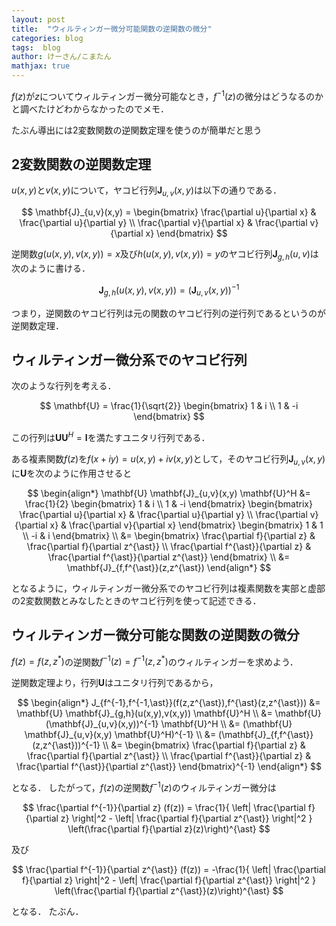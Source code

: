 ```yaml
---
layout: post
title:  "ウィルティンガー微分可能関数の逆関数の微分"
categories: blog
tags:  blog
author: けーさん/こまたん
mathjax: true
---
```


$f(z)$が$z$についてウィルティンガー微分可能なとき，$f^{-1}(z)$の微分はどうなるのかと調べたけどわからなかったのでメモ．

<!--more-->

たぶん導出には2変数関数の逆関数定理を使うのが簡単だと思う

## 2変数関数の逆関数定理

$u(x, y)$と$v(x, y)$について，ヤコビ行列$\mathbf{J}_{u,v}(x,y)$は以下の通りである．

$$
\mathbf{J}_{u,v}(x,y) = \begin{bmatrix}
\frac{\partial u}{\partial x} & \frac{\partial u}{\partial y} \\
\frac{\partial v}{\partial x} & \frac{\partial v}{\partial x}
\end{bmatrix}
$$

逆関数$g(u(x,y), v(x,y))=x$及び$h(u(x,y), v(x,y))=y$のヤコビ行列$\mathbf{J}_{g,h}(u,v)$は次のように書ける．

$$
\mathbf{J}_{g,h}(u(x,y),v(x,y)) = (\mathbf{J}_{u,v}(x,y))^{-1}
$$

つまり，逆関数のヤコビ行列は元の関数のヤコビ行列の逆行列であるというのが逆関数定理．

## ウィルティンガー微分系でのヤコビ行列

次のような行列を考える．

$$
\mathbf{U} = \frac{1}{\sqrt{2}} \begin{bmatrix}
1 & i \\
1 & -i
\end{bmatrix}
$$

この行列は$\mathbf{U}\mathbf{U}^H = \mathbf{I}$を満たすユニタリ行列である．

ある複素関数$f(z)$を$f(x+iy)=u(x,y)+iv(x,y)$として，そのヤコビ行列$\mathbf{J}_{u,v}(x,y)$に$\mathbf{U}$を次のように作用させると

$$
\begin{align*}
\mathbf{U} \mathbf{J}_{u,v}(x,y) \mathbf{U}^H &= 
\frac{1}{2} \begin{bmatrix}
1 & i \\
1 & -i
\end{bmatrix}
\begin{bmatrix}
\frac{\partial u}{\partial x} & \frac{\partial u}{\partial y} \\
\frac{\partial v}{\partial x} & \frac{\partial v}{\partial x}
\end{bmatrix}
\begin{bmatrix}
1 & 1 \\
-i & i
\end{bmatrix} \\
&= 
\begin{bmatrix}
\frac{\partial f}{\partial z} & \frac{\partial f}{\partial z^{\ast}} \\
\frac{\partial f^{\ast}}{\partial z} & \frac{\partial f^{\ast}}{\partial z^{\ast}}
\end{bmatrix} \\
&= \mathbf{J}_{f,f^{\ast}}(z,z^{\ast})
\end{align*}
$$

となるように，ウィルティンガー微分系でのヤコビ行列は複素関数を実部と虚部の2変数関数とみなしたときのヤコビ行列を使って記述できる．


## ウィルティンガー微分可能な関数の逆関数の微分

$f(z) = f(z,z^{\ast})$の逆関数$f^{-1}(z) = f^{-1}(z,z^{\ast})$のウィルティンガーを求めよう．

逆関数定理より，行列$\mathbf{U}$はユニタリ行列であるから，

$$
\begin{align*}
J_{f^{-1},f^{-1,\ast}}(f(z,z^{\ast}),f^{\ast}(z,z^{\ast})) &= \mathbf{U} \mathbf{J}_{g,h}(u(x,y),v(x,y)) \mathbf{U}^H  \\
&= \mathbf{U} (\mathbf{J}_{u,v}(x,y))^{-1} \mathbf{U}^H \\
&= (\mathbf{U} \mathbf{J}_{u,v}(x,y) \mathbf{U}^H)^{-1} \\
&= (\mathbf{J}_{f,f^{\ast}}(z,z^{\ast}))^{-1} \\
&= \begin{bmatrix}
\frac{\partial f}{\partial z} & \frac{\partial f}{\partial z^{\ast}} \\
\frac{\partial f^{\ast}}{\partial z} & \frac{\partial f^{\ast}}{\partial z^{\ast}}
\end{bmatrix}^{-1}
\end{align*}
$$

となる．
したがって，$f(z)$の逆関数$f^{-1}(z)$のウィルティンガー微分は

$$
\frac{\partial f^{-1}}{\partial z} (f(z)) = \frac{1}{ \left| \frac{\partial f}{\partial z} \right|^2 - \left| \frac{\partial f}{\partial z^{\ast}} \right|^2 } \left(\frac{\partial f}{\partial z}(z)\right)^{\ast}
$$

及び

$$
\frac{\partial f^{-1}}{\partial z^{\ast}} (f(z)) = -\frac{1}{ \left| \frac{\partial f}{\partial z} \right|^2 - \left| \frac{\partial f}{\partial z^{\ast}} \right|^2 } \left(\frac{\partial f}{\partial z^{\ast}}(z)\right)^{\ast}
$$

となる．
たぶん．


